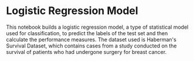 # Logistic Regression Model

This notebook builds a logistic regression model, a type of statistical model used for classification, to predict the labels of the test set and then calculate the performance measures.
The dataset used is Haberman's Survival Dataset, which contains cases from a study conducted on the survival of patients who had undergone surgery for breast cancer. 
